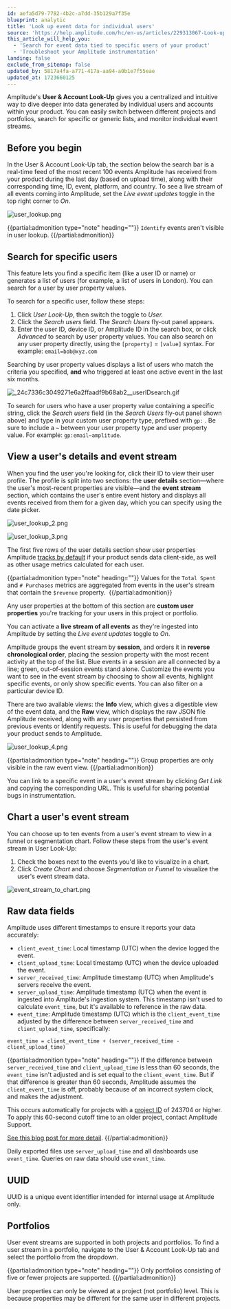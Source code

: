 ```yaml
---
id: aefa5d79-7782-4b2c-a7dd-35b129a7f35e
blueprint: analytic
title: 'Look up event data for individual users'
source: 'https://help.amplitude.com/hc/en-us/articles/229313067-Look-up-event-data-for-individual-users'
this_article_will_help_you:
  - 'Search for event data tied to specific users of your product'
  - 'Troubleshoot your Amplitude instrumentation'
landing: false
exclude_from_sitemap: false
updated_by: 5817a4fa-a771-417a-aa94-a0b1e7f55eae
updated_at: 1723660125
---
```

Amplitude's **User & Account Look-Up** gives you a centralized and intuitive way to dive deeper into data generated by individual users and accounts within your product. You can easily switch between different projects and portfolios, search for specific or generic lists, and monitor individual event streams.

## Before you begin

In the User & Account Look-Up tab, the section below the search bar is a real-time feed of the most recent 100 events Amplitude has received from your product during the last day (based on upload time), along with their corresponding time, ID, event, platform, and country. To see a live stream of all events coming into Amplitude, set the *Live event updates* toggle in the top right corner to *On*.

![user_lookup.png](/docs/output/img/analytics/user_lookup.png)

{{partial:admonition type="note" heading=""}}
`Identify` events aren't visible in user lookup.
{{/partial:admonition}}

## Search for specific users

This feature lets you find a specific item (like a user ID or name) or generates a list of users (for example, a list of users in London). You can search for a user by user property values. 

To search for a specific user, follow these steps:

1. Click *User Look-Up*, then switch the toggle to *User.*
2. Click the *Search users* field. The *Search Users* fly-out panel appears.
3. Enter the user ID, device ID, or Amplitude ID in the search box, or click *Advanced* to search by user property values. You can also search on any user property directly, using the `[property]` = `[value]` syntax. For example: `email=bob@xyz.com`  
  
Searching by user property values displays a list of users who match the criteria you specified, **and** who triggered at least one active event in the last six months.

![_24c7336c3049271e6a2ffaadf9b68ab2__userIDsearch.gif](/docs/output/img/analytics/_24c7336c3049271e6a2ffaadf9b68ab2__userIDsearch.gif)

To search for users who have a user property value containing a specific string, click the *Search users* field (in the *Search Users* fly-out panel shown above) and type in your custom user property type, prefixed with `gp:` . Be sure to include a `~` between your user property type and user property value. For example: `gp:email~amplitude`.

## View a user's details and event stream

When you find the user you're looking for, click their ID to view their user profile. The profile is split into two sections: the **user details** section—where the user's most-recent properties are visible—and the **event stream** section, which contains the user's entire event history and displays all events received from them for a given day, which you can specify using the date picker.

![user_lookup_2.png](/docs/output/img/analytics/user_lookup_2.png)

![user_lookup_3.png](/docs/output/img/analytics/user_lookup_3.png)

The first five rows of the user details section show user properties Amplitude [tracks by default](/docs/get-started/user-property-definitions) if your product sends data client-side, as well as other usage metrics calculated for each user.

{{partial:admonition type="note" heading=""}}
Values for the `Total Spent` and `# Purchases` metrics are aggregated from events in the user's stream that contain the `$revenue` property. 
{{/partial:admonition}}

Any user properties at the bottom of this section are **custom user properties** you're tracking for your users in this project or portfolio.

You can activate a **live stream of all events** as they're ingested into Amplitude by setting the *Live event updates* toggle to *On*.

Amplitude groups the event stream by **session**, and orders it in **reverse chronological order**, placing the session property with the most recent activity at the top of the list. Blue events in a session are all connected by a line; green, out-of-session events stand alone. Customize the events you want to see in the event stream by choosing to show all events, highlight specific events, or only show specific events. You can also filter on a particular device ID.

There are two available views: the **Info** view, which gives a digestible view of the event data, and the **Raw** view, which displays the raw JSON file Amplitude received, along with any user properties that persisted from previous events or Identify requests. This is useful for debugging the data your product sends to Amplitude.

![user_lookup_4.png](/docs/output/img/analytics/user_lookup_4.png)

{{partial:admonition type="note" heading=""}}
Group properties are only visible in the raw event view.
{{/partial:admonition}}

You can link to a specific event in a user's event stream by clicking *Get Link* and copying the corresponding URL. This is useful for sharing potential bugs in instrumentation.

## Chart a user's event stream

You can choose up to ten events from a user's event stream to view in a funnel or segmentation chart. Follow these steps from the user's event stream in User Look-Up:

1. Check the boxes next to the events you'd like to visualize in a chart.
2. Click *Create Chart* and choose *Segmentation* or *Funnel* to visualize the user's event stream data.

![event_stream_to_chart.png](/docs/output/img/analytics/event_stream_to_chart.png)

## Raw data fields

Amplitude uses different timestamps to ensure it reports your data accurately:

* `client_event_time`: Local timestamp (UTC) when the device logged the event.
* `client_upload_time`: Local timestamp (UTC) when the device uploaded the event.
* `server_received_time`: Amplitude timestamp (UTC) when Amplitude's servers receive the event.
* `server_upload_time`: Amplitude timestamp (UTC) when the event is ingested into Amplitude's ingestion system. This timestamp isn't used to calculate `event_time`, but it's available to reference in the raw data.
* `event_time`: Amplitude timestamp (UTC) which is the `client_event_time` adjusted by the difference between `server_received_time` and `client_upload_time`, specifically:

```
event_time = client_event_time + (server_received_time - client_upload_time)
```

{{partial:admonition type="note" heading=""}}
If the difference between `server_received_time` and `client_upload_time` is less than 60 seconds, the `event_time` isn't adjusted and is set equal to the `client_event_time`. But if that difference is greater than 60 seconds, Amplitude assumes the `client_event_time` is off, probably because of an incorrect system clock, and makes the adjustment.

This occurs automatically for projects with a [project ID](/docs/admin/account-management/manage-orgs-projects#view-and-edit-your-project-information) of 243704 or higher. To apply this 60-second cutoff time to an older project, contact Amplitude Support.

[See this blog post for more detail](https://amplitude.com/blog/dont-trust-client-data).
{{/partial:admonition}}

Daily exported files use `server_upload_time` and all dashboards use `event_time`. Queries on raw data should use `event_time`.

## UUID

UUID is a unique event identifier intended for internal usage at Amplitude only.

## Portfolios

User event streams are supported in both projects and portfolios. To find a user stream in a portfolio, navigate to the User & Account Look-Up tab and select the portfolio from the dropdown.

{{partial:admonition type="note" heading=""}}
Only portfolios consisting of five or fewer projects are supported.
{{/partial:admonition}}

User properties can only be viewed at a project (not portfolio) level. This is because properties may be different for the same user in different projects.